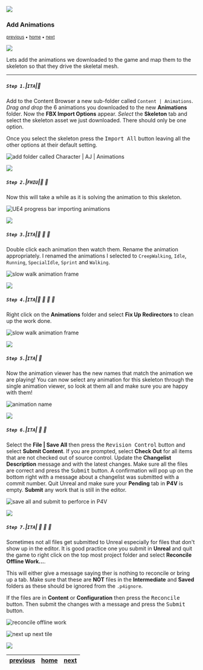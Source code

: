 ![](../images/line3.png)

### Add Animations

<sub>[previous](../fixing-model/README.md#user-content-fixing-mixamo-models) • [home](../README.md#user-content-ue4-animations) • [next](../character-bp/README.md#user-content-setting-up-character-blueprint)</sub>

![](../images/line3.png)

Lets add the animations we downloaded to the game and map them to the skeleton so that they drive the skeletal mesh.

---

##### `Step 1.`\|`ITA`|:small_blue_diamond:

Add to the Content Browser  a new sub-folder called `Content | Animations`. *Drag and drop* the 6 animations you downloaded to the new **Animations** folder. Now the **FBX Import Options** appear. *Select* the **Skeleton** tab and select the skeleton asset we just downloaded. There should only be one option.

Once you select the skeleton press the <kbd>Import All</kbd> button leaving all the other options at their default setting.

![add folder called Character | AJ | Animations](images/AJAnimationsFolder.png)

![](../images/line2.png)

##### `Step 2.`\|`FHIU`|:small_blue_diamond: :small_blue_diamond: 

Now this will take a while as it is solving the animation to this skeleton.

![UE4 progress bar importing animations](images/ImportingAnimationsTakeTime.png)


![](../images/line2.png)

##### `Step 3.`\|`ITA`|:small_blue_diamond: :small_blue_diamond: :small_blue_diamond:

Double click each animation then watch them. Rename the animation appropriately. I renamed the animations I selected to `CreepWalking`, `Idle`, `Running`, `SpecialIdle`, `Sprint` and `Walking`.

![slow walk animation frame](images/PlayAnim.png)

![](../images/line2.png)

##### `Step 4.`\|`ITA`|:small_blue_diamond: :small_blue_diamond: :small_blue_diamond: :small_blue_diamond:

Right click on the **Animations** folder and select **Fix Up Redirectors** to clean up the work done.

![slow walk animation frame](images/fixUpRedirects.png)

![](../images/line2.png)

##### `Step 5.`\|`ITA`| :small_orange_diamond:

Now the animation viewer has the new names that match the animation we are playing! You can now select any animation for this skeleton through the single animation viewer, so look at them all and make sure you are happy with them!

![animation name](images/NameEachAnim.png)

![](../images/line2.png)

##### `Step 6.`\|`ITA`| :small_orange_diamond: :small_blue_diamond:

Select the **File | Save All** then press the <kbd>Revision Control</kbd> button and select **Submit Content**.  If you are prompted, select **Check Out** for all items that are not checked out of source control. Update the **Changelist Description** message and with the latest changes. Make sure all the files are correct and press the <kbd>Submit</kbd> button. A confirmation will pop up on the bottom right with a message about a changelist was submitted with a commit number. Quit Unreal and make sure your **Pending** tab in **P4V** is empty. **Submit** any work that is still in the editor.

![save all and submit to perforce in P4V](images/submitP4.png)

![](../images/line2.png)

##### `Step 7.`\|`ITA`| :small_orange_diamond: :small_blue_diamond: :small_blue_diamond:

Sometimes not all files get submitted to Unreal especially for files that don't show up in the editor.  It is good practice one you submit in **Unreal** and quit the game to right click on the top most project folder and select **Reconcile Offline Work...**.

This will either give a message saying ther is nothing to reconcile or bring up a tab.  Make sure that these are **NOT** files in the **Intermediate** and **Saved** folders as these should be ignored from the `.p4ignore`.

If the files are in **Content** or **Configuration** then press the <kbd>Reconcile</kbd> button.  Then submit the changes with a message and press the <kbd>Submit</kbd> button.

![reconcile offline work](images/reconcile.png)

<!-- <img src="https://via.placeholder.com/1000x100/45D7CA/000000/?text=Next Up - Setting Up Character Blueprint"> -->
![next up next tile](images/banner.png)

![](../images/line1.png)

| [previous](../fixing-model/README.md#user-content-fixing-mixamo-models)| [home](../README.md#user-content-ue4-animations) | [next](../character-bp/README.md#user-content-setting-up-character-blueprint)|
|---|---|---|
